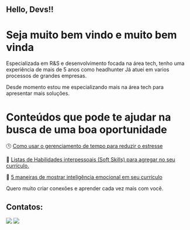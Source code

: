 ## Hello, Devs!!
# Seja muito bem vindo e muito bem vinda 

Especializada em R&S e desenvolvimento focada na área tech, tenho uma experiência de mais de 5 anos como headhunter
Já atuei em varios processos de grandes empresas. 

Desde momento estou me especializando mais na área tech para apresentar mais soluções.


# Conteúdos que pode te ajudar na busca de uma boa oportunidade 

🕒 [Como usar o gerenciamento de tempo para reduzir o estresse](https://web.dio.me/articles/como-usar-o-gerenciamento-de-tempo-para-reduzir-o-estresse?back=%2Farticles&page=1&order=oldest)

📄 [Listas de Habilidades interpessoais (Soft Skills) para agregar no seu currículo.](https://web.dio.me/articles/listas-de-habilidades-interpessoais-soft-skills-para-agregar-no-seu-curriculo?back=%2Farticles&page=1&order=oldest)

🧠 [5 maneiras de mostrar inteligência emocional em seu currículo](https://web.dio.me/articles/5-maneiras-de-mostrar-inteligencia-emocional-em-seu-curriculo?back=%2Farticles&page=1&order=oldest)

Quero muito criar conexões e aprender cada vez mais com você. 

## Contatos:

<div>
<a href = "mailto:fraciele.kuchler@grupomadil.com.br"><img src="https://img.shields.io/badge/Gmail-D14836?style=for-the-badge&logo=gmail&logoColor=white" target="_blank"></a>
<a href="https://www.linkedin.com/in/mentoringtech/" target="_blank"><img src="https://img.shields.io/badge/-LinkedIn-%230077B5?style=for-the-badge&logo=linkedin&logoColor=white" target="_blank"></a>   
</div>

